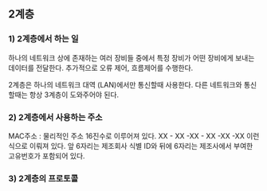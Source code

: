 ## 2계층

### 1) 2계층에서 하는 일

하나의 네트워크 상에 존재하는 여러 장비들 중에서 특정 장비가 어떤 장비에게 보내는 데이터를 전달한다.
추가적으로 오류 제어, 흐름제어를 수행한다.

2계층은 하나의 네트워크 대역 (LAN)에서만 통신할때 사용한다.
다른 네트워크와 통신할때는 항상 3계층이 도와주어야 된다.


### 2) 2계층에서 사용하는 주소

MAC주소 : 물리적인 주소
16진수로 이루어져 있다.
XX - XX -XX - XX -XX -XX 
이런식으로 이뤄져 있다.
앞 6자리는 제조회사 식별 ID와 뒤에 6자리는 제조사에서 부여한 고유번호가 포함되어 있다.

### 3) 2계층의 프로토콜
